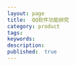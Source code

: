 ```yaml
---
layout: page
title:  QQ软件功能研究
category: product
tags:
keywords:
description:
published:  true
---
```

